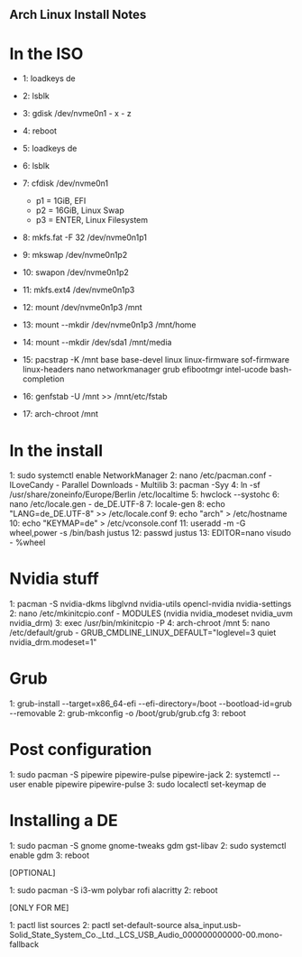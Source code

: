 ## Arch Linux Install Notes ##

# In the ISO

 - 1: loadkeys de
 - 2: lsblk
 - 3: gdisk /dev/nvme0n1
          - x
          - z
 - 4: reboot

 - 5: loadkeys de
 - 6: lsblk
 - 7: cfdisk /dev/nvme0n1
      - p1 = 1GiB, EFI
      - p2 = 16GiB, Linux Swap
      - p3 = ENTER, Linux Filesystem
 - 8: mkfs.fat -F 32 /dev/nvme0n1p1
 - 9: mkswap /dev/nvme0n1p2
 - 10: swapon /dev/nvme0n1p2
 - 11: mkfs.ext4 /dev/nvme0n1p3
 
 - 12: mount /dev/nvme0n1p3 /mnt
 - 13: mount --mkdir /dev/nvme0n1p3 /mnt/home
 - 14: mount --mkdir /dev/sda1 /mnt/media
 
 - 15: pacstrap -K /mnt base base-devel linux linux-firmware sof-firmware linux-headers nano networkmanager grub efibootmgr intel-ucode bash-completion
 - 16: genfstab -U /mnt >> /mnt/etc/fstab
 
 - 17: arch-chroot /mnt

# In the install

1: sudo systemctl enable NetworkManager
2: nano /etc/pacman.conf
     - ILoveCandy
     - Parallel Downloads
     - Multilib
3: pacman -Syy
4: ln -sf /usr/share/zoneinfo/Europe/Berlin /etc/localtime
5: hwclock --systohc
6: nano /etc/locale.gen
     - de_DE.UTF-8
7: locale-gen
8: echo "LANG=de_DE.UTF-8" >> /etc/locale.conf
9: echo "arch" > /etc/hostname
10: echo "KEYMAP=de" > /etc/vconsole.conf
11: useradd -m -G wheel,power -s /bin/bash justus
12: passwd justus
13: EDITOR=nano visudo
     - %wheel

# Nvidia stuff

1: pacman -S nvidia-dkms libglvnd nvidia-utils opencl-nvidia nvidia-settings
2: nano /etc/mkinitcpio.conf
     - MODULES (nvidia nvidia_modeset nvidia_uvm nvidia_drm)
3: exec /usr/bin/mkinitcpio -P
4: arch-chroot /mnt
5: nano /etc/default/grub
     - GRUB_CMDLINE_LINUX_DEFAULT="loglevel=3 quiet nvidia_drm.modeset=1"

# Grub

1: grub-install --target=x86_64-efi --efi-directory=/boot --bootload-id=grub --removable
2: grub-mkconfig -o /boot/grub/grub.cfg
3: reboot

# Post configuration

1: sudo pacman -S pipewire pipewire-pulse pipewire-jack
2: systemctl --user enable pipewire pipewire-pulse
3: sudo localectl set-keymap de

# Installing a DE

1: sudo pacman -S gnome gnome-tweaks gdm gst-libav
2: sudo systemctl enable gdm
3: reboot

[OPTIONAL]

1: sudo pacman -S i3-wm polybar rofi alacritty
2: reboot

[ONLY FOR ME]

1: pactl list sources
2: pactl set-default-source alsa_input.usb-Solid_State_System_Co._Ltd._LCS_USB_Audio_000000000000-00.mono-fallback
